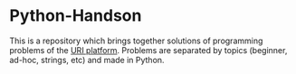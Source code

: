 # Python-Handson

This is a repository which brings together solutions of programming problems of the 
[URI platform](https://www.urionlinejudge.com.br/judge/en/categories). Problems are 
separated by topics (beginner, ad-hoc, strings, etc) and made in Python. 
